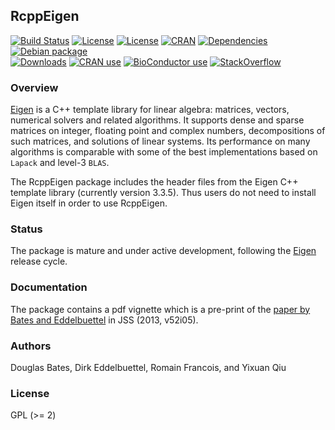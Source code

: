 ## RcppEigen

[![Build Status](https://travis-ci.org/RcppCore/RcppEigen.svg)](https://travis-ci.org/RcppCore/RcppEigen) 
[![License](http://img.shields.io/badge/license-GPL%20%28%3E=%202%29-brightgreen.svg?style=flat)](http://www.gnu.org/licenses/gpl-2.0.html) 
[![License](http://img.shields.io/badge/license-MPL2-brightgreen.svg?style=flat)](http://www.mozilla.org/MPL/2.0/) 
[![CRAN](http://www.r-pkg.org/badges/version/RcppEigen)](https://cran.r-project.org/package=RcppEigen) 
[![Dependencies](https://tinyverse.netlify.com/badge/RcppEigen)](https://cran.r-project.org/package=RcppEigen)
[![Debian package](https://img.shields.io/debian/v/r-cran-rcppeigen/sid?color=green)](https://packages.debian.org/sid/r-cran-rcppeigen)  
[![Downloads](http://cranlogs.r-pkg.org/badges/RcppEigen?color=brightgreen)](http://www.r-pkg.org/pkg/RcppEigen)
[![CRAN use](https://jangorecki.gitlab.io/rdeps/RcppEigen/CRAN_usage.svg?sanitize=true)](https://cran.r-project.org/package=RcppEigen)
[![BioConductor use](https://jangorecki.gitlab.io/rdeps/RcppEigen/BioC_usage.svg?sanitize=true)](https://cran.r-project.org/package=RcppEigen)
[![StackOverflow](https://img.shields.io/badge/stackoverflow-rcpp-orange.svg)](https://stackoverflow.com/questions/tagged/rcpp)

### Overview

[Eigen](http://eigen.tuxfamily.org) is a C++ template library for linear
algebra: matrices, vectors, numerical solvers and related algorithms.  It
supports dense and sparse matrices on integer, floating point and complex
numbers, decompositions of such matrices, and solutions of linear
systems. Its performance on many algorithms is comparable with some of the
best implementations based on `Lapack` and level-3 `BLAS`.

The RcppEigen package includes the header files from the Eigen C++
template library (currently version 3.3.5). Thus users do not need to
install Eigen itself in order to use RcppEigen.

### Status

The package is mature and under active development, following the
[Eigen](http://eigen.tuxfamily.org) release cycle.

### Documentation

The package contains a pdf vignette which is a pre-print of the [paper by
Bates and Eddelbuettel](https://www.jstatsoft.org/article/view/v052i05)
in JSS (2013, v52i05).

### Authors

Douglas Bates, Dirk Eddelbuettel, Romain Francois, and Yixuan Qiu

### License

GPL (>= 2)
